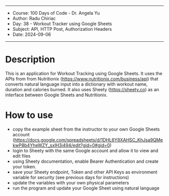 
************************************************************
*    Course: 100 Days of Code - Dr. Angela Yu              
*    Author: Radu Chiriac                                  
*    Day: 38 - Workout Tracker using Google Sheets         
*    Subject: API, HTTP Post, Authorization Headers        
*    Date: 2024-09-06                                      
************************************************************


# Description
This is an application for Workout Tracking using Google Sheets. It uses the APIs from from Nutritionix (https://www.nutritionix.com/business/api) that converts natural language input into a dictionary with workout name, duration and calories burned. It also uses Sheety (https://sheety.co) as an interface between Google Sheets and Nutritionix.

# How to use
- copy the example sheet from the instructor to your own Google Sheets account (https://docs.google.com/spreadsheets/d/1DHL6Y8XAHSC_KhJsa9QMekwP8b4YheWZY_sxlH3i494/edit?gid=0#gid=0)
- login to Sheety with the same Google account and allow it to view and edit files
- using Sheety documentation, enable Bearer Authentication and create your token.
- save your Sheety endpoint, Token and other API Keys as environment variable for security (see previous days for instructions)
- update the variables with your own physical parameters
- run the program and update your Google Sheet using natural language